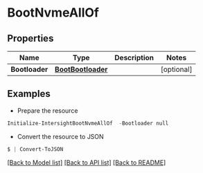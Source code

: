 # BootNvmeAllOf
## Properties

Name | Type | Description | Notes
------------ | ------------- | ------------- | -------------
**Bootloader** | [**BootBootloader**](BootBootloader.md) |  | [optional] 

## Examples

- Prepare the resource
```powershell
Initialize-IntersightBootNvmeAllOf  -Bootloader null
```

- Convert the resource to JSON
```powershell
$ | Convert-ToJSON
```

[[Back to Model list]](../README.md#documentation-for-models) [[Back to API list]](../README.md#documentation-for-api-endpoints) [[Back to README]](../README.md)

